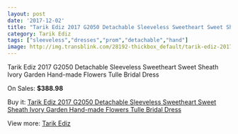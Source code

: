 ```yaml
---
layout: post
date: '2017-12-02'
title: "Tarik Ediz 2017 G2050 Detachable Sleeveless Sweetheart Sweet Sheath Ivory Garden Hand-made Flowers Tulle Bridal Dress"
category: Tarik Ediz
tags: ["sleeveless","dresses","prom","detachable","hand"]
image: http://img.transblink.com/28192-thickbox_default/tarik-ediz-2017-g2050-detachable-sleeveless-sweetheart-sweet-sheath-ivory-garden-hand-made-flowers-tulle-bridal-dress.jpg
---
```

Tarik Ediz 2017 G2050 Detachable Sleeveless Sweetheart Sweet Sheath Ivory Garden Hand-made Flowers Tulle Bridal Dress

On Sales: **$388.98**
<a href="https://www.transblink.com/en/tarik-ediz/9220-tarik-ediz-2017-g2050-detachable-sleeveless-sweetheart-sweet-sheath-ivory-garden-hand-made-flowers-tulle-bridal-dress.html"><amp-img layout="responsive" width="600" height="600" src="//img.transblink.com/28192-thickbox_default/tarik-ediz-2017-g2050-detachable-sleeveless-sweetheart-sweet-sheath-ivory-garden-hand-made-flowers-tulle-bridal-dress.jpg" alt="Tarik Ediz 2017 G2050 Detachable Sleeveless Sweetheart Sweet Sheath Ivory Garden Hand-made Flowers Tulle Bridal Dress 0" /></a>
<a href="https://www.transblink.com/en/tarik-ediz/9220-tarik-ediz-2017-g2050-detachable-sleeveless-sweetheart-sweet-sheath-ivory-garden-hand-made-flowers-tulle-bridal-dress.html"><amp-img layout="responsive" width="600" height="600" src="//img.transblink.com/28196-thickbox_default/tarik-ediz-2017-g2050-detachable-sleeveless-sweetheart-sweet-sheath-ivory-garden-hand-made-flowers-tulle-bridal-dress.jpg" alt="Tarik Ediz 2017 G2050 Detachable Sleeveless Sweetheart Sweet Sheath Ivory Garden Hand-made Flowers Tulle Bridal Dress 1" /></a>
<a href="https://www.transblink.com/en/tarik-ediz/9220-tarik-ediz-2017-g2050-detachable-sleeveless-sweetheart-sweet-sheath-ivory-garden-hand-made-flowers-tulle-bridal-dress.html"><amp-img layout="responsive" width="600" height="600" src="//img.transblink.com/28195-thickbox_default/tarik-ediz-2017-g2050-detachable-sleeveless-sweetheart-sweet-sheath-ivory-garden-hand-made-flowers-tulle-bridal-dress.jpg" alt="Tarik Ediz 2017 G2050 Detachable Sleeveless Sweetheart Sweet Sheath Ivory Garden Hand-made Flowers Tulle Bridal Dress 2" /></a>
<a href="https://www.transblink.com/en/tarik-ediz/9220-tarik-ediz-2017-g2050-detachable-sleeveless-sweetheart-sweet-sheath-ivory-garden-hand-made-flowers-tulle-bridal-dress.html"><amp-img layout="responsive" width="600" height="600" src="//img.transblink.com/28194-thickbox_default/tarik-ediz-2017-g2050-detachable-sleeveless-sweetheart-sweet-sheath-ivory-garden-hand-made-flowers-tulle-bridal-dress.jpg" alt="Tarik Ediz 2017 G2050 Detachable Sleeveless Sweetheart Sweet Sheath Ivory Garden Hand-made Flowers Tulle Bridal Dress 3" /></a>
<a href="https://www.transblink.com/en/tarik-ediz/9220-tarik-ediz-2017-g2050-detachable-sleeveless-sweetheart-sweet-sheath-ivory-garden-hand-made-flowers-tulle-bridal-dress.html"><amp-img layout="responsive" width="600" height="600" src="//img.transblink.com/28193-thickbox_default/tarik-ediz-2017-g2050-detachable-sleeveless-sweetheart-sweet-sheath-ivory-garden-hand-made-flowers-tulle-bridal-dress.jpg" alt="Tarik Ediz 2017 G2050 Detachable Sleeveless Sweetheart Sweet Sheath Ivory Garden Hand-made Flowers Tulle Bridal Dress 4" /></a>

Buy it: [Tarik Ediz 2017 G2050 Detachable Sleeveless Sweetheart Sweet Sheath Ivory Garden Hand-made Flowers Tulle Bridal Dress](https://www.transblink.com/en/tarik-ediz/9220-tarik-ediz-2017-g2050-detachable-sleeveless-sweetheart-sweet-sheath-ivory-garden-hand-made-flowers-tulle-bridal-dress.html "Tarik Ediz 2017 G2050 Detachable Sleeveless Sweetheart Sweet Sheath Ivory Garden Hand-made Flowers Tulle Bridal Dress")

View more: [Tarik Ediz](https://www.transblink.com/en/80-tarik-ediz "Tarik Ediz")